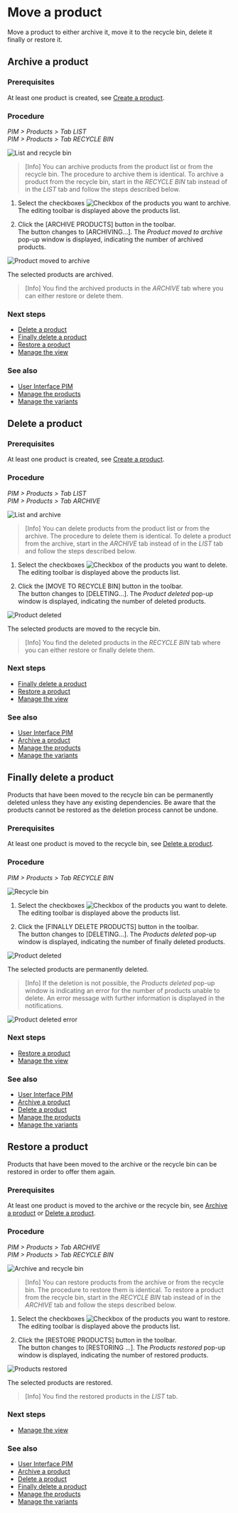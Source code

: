 # Move a product

Move a product to either archive it, move it to the recycle bin, delete it finally or restore it.

## Archive a product

[comment]: <> (Difference between archive and recycle bin)

### Prerequisites

At least one product is created, see [Create a product](01_ManageProducts.md#create-a-product).

### Procedure

*PIM > Products > Tab LIST*    
*PIM > Products > Tab RECYCLE BIN*

![List and recycle bin](/Assets/Screenshots/PIM/Products/ListRecycleBin.png "[List and recycle bin]")

> [Info] You can archive products from the product list or from the recycle bin. The procedure to archive them is identical. To archive a product from the recycle bin, start in the *RECYCLE BIN* tab instead of in the *LIST* tab and follow the steps described below.

1. Select the checkboxes ![Checkbox](/Assets/Icons/Checkbox.png "[Checkbox]") of the products you want to archive.   
  The editing toolbar is displayed above the products list.

2. Click the [ARCHIVE PRODUCTS] button in the toolbar.   
  The button changes to [ARCHIVING...]. The *Product moved to archive* pop-up window is displayed, indicating the number of archived products.

  ![Product moved to archive](/Assets/Screenshots/PIM/Products/List/ProductMovedToArchive.png "[Product moved to archive]")

  The selected products are archived.

  > [Info] You find the archived products in the *ARCHIVE* tab where you can either restore or delete them.

### Next steps

- [Delete a product](#delete-a-product)
- [Finally delete a product](#finally-delete-a-product)
- [Restore a product](#restore-a-product)
- [Manage the view](04_ManageView.md)

### See also

- [User Interface PIM](/PIM/UserInterface/00_UserInterface.md)
- [Manage the products](01_ManageProducts.md)
- [Manage the variants](02_ManageVariants.md)



## Delete a product

[comment]: <> (Difference between archive and recycle bin)

### Prerequisites

At least one product is created, see [Create a product](01_ManageProducts.md#create-a-product).

### Procedure

*PIM > Products > Tab LIST*   
*PIM > Products > Tab ARCHIVE*

![List and archive](/Assets/Screenshots/PIM/Products/ListArchive.png "[List and archive]")

> [Info] You can delete products from the product list or from the archive. The procedure to delete them is identical. To delete a product from the archive, start in the *ARCHIVE* tab instead of in the *LIST* tab and follow the steps described below.

1. Select the checkboxes ![Checkbox](/Assets/Icons/Checkbox.png "[Checkbox]") of the products you want to delete.   
  The editing toolbar is displayed above the products list.

2. Click the [MOVE TO RECYCLE BIN] button in the toolbar.   
  The button changes to [DELETING...]. The *Product deleted* pop-up window is displayed, indicating the number of deleted products.

  ![Product deleted](/Assets/Screenshots/PIM/Products/List/ProductDeleted.png "[Product deleted]")

  The selected products are moved to the recycle bin.

  > [Info] You find the deleted products in the *RECYCLE BIN* tab where you can either restore or finally delete them.

### Next steps

- [Finally delete a product](#finally-delete-a-product)
- [Restore a product](#restore-a-product)
- [Manage the view](04_ManageView.md)

### See also

- [User Interface PIM](/PIM/UserInterface/00_UserInterface.md)
- [Archive a product](#archive-a-product)
- [Manage the products](01_ManageProducts.md)
- [Manage the variants](02_ManageVariants.md)



## Finally delete a product

Products that have been moved to the recycle bin can be permanently deleted unless they have any existing dependencies. Be aware that the products cannot be restored as the deletion process cannot be undone.

### Prerequisites

At least one product is moved to the recycle bin, see [Delete a product](#delete-a-product).

### Procedure

*PIM > Products > Tab RECYCLE BIN*

![Recycle bin](/Assets/Screenshots/PIM/Products/RecycleBin/RecycleBin.png "[Recycle bin]")

1. Select the checkboxes ![Checkbox](/Assets/Icons/Checkbox.png "[Checkbox]") of the products you want to delete.   
  The editing toolbar is displayed above the products list.

2. Click the [FINALLY DELETE PRODUCTS] button in the toolbar.   
  The button changes to [DELETING...]. The *Products deleted* pop-up window is displayed, indicating the number of finally deleted products.

  ![Product deleted](/Assets/Screenshots/PIM/Products/List/ProductDeleted.png "[Product deleted]")

  The selected products are permanently deleted.

  > [Info] If the deletion is not possible, the *Products deleted* pop-up window is indicating an error for the number of products unable to delete. An error message with further information is displayed in the notifications.

  ![Product deleted error](/Assets/Screenshots/PIM/Products/List/ProductDeletedError.png "[Product deleted error]")

### Next steps

- [Restore a product](#restore-a-product)
- [Manage the view](04_ManageView.md)

### See also

- [User Interface PIM](/PIM/UserInterface/00_UserInterface.md)
- [Archive a product](#archive-a-product)
- [Delete a product](#delete-a-product)
- [Manage the products](01_ManageProducts.md)
- [Manage the variants](02_ManageVariants.md)



## Restore a product

Products that have been moved to the archive or the recycle bin can be restored in order to offer them again.

### Prerequisites

At least one product is moved to the archive or the recycle bin, see [Archive a product](#archive-a-product) or [Delete a product](#delete-a-product).

### Procedure

*PIM > Products > Tab ARCHIVE*   
*PIM > Products > Tab RECYCLE BIN*

![Archive and recycle bin](/Assets/Screenshots/PIM/Products/ArchiveRecycleBin.png "[Archive and recycle bin]")

> [Info] You can restore products from the archive or from the recycle bin. The procedure to restore them is identical. To restore a product from the recycle bin, start in the *RECYCLE BIN* tab instead of in the *ARCHIVE* tab and follow the steps described below.

1. Select the checkboxes ![Checkbox](/Assets/Icons/Checkbox.png "[Checkbox]") of the products you want to restore.   
  The editing toolbar is displayed above the products list.

2. Click the [RESTORE PRODUCTS] button in the toolbar.   
  The button changes to [RESTORING ...]. The *Products restored* pop-up window is displayed, indicating the number of restored products.

  ![Products restored](/Assets/Screenshots/PIM/Products/List/ProductsRestored.png "[Products restored]")

  The selected products are restored.

  > [Info] You find the restored products in the *LIST* tab.

### Next steps

- [Manage the view](04_ManageView.md)

### See also

- [User Interface PIM](/PIM/UserInterface/00_UserInterface.md)
- [Archive a product](#archive-a-product)
- [Delete a product](#delete-a-product)
- [Finally delete a product](#finally-delete-a-product)
- [Manage the products](01_ManageProducts.md)
- [Manage the variants](02_ManageVariants.md)
